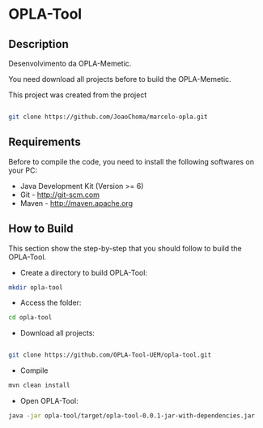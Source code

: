 # OPLA-Tool

## Description
Desenvolvimento da OPLA-Memetic.

You need download all projects before to build the OPLA-Memetic.

This project was created from the project 
```sh

git clone https://github.com/JoaoChoma/marcelo-opla.git
```

## Requirements
Before to compile the code, you need to install the following softwares on your PC:
- Java Development Kit (Version >= 6)
- Git - http://git-scm.com
- Maven - http://maven.apache.org

## How to Build
This section show the step-by-step that you should follow to build the OPLA-Tool. 

- Create a directory to build OPLA-Tool:
```sh
mkdir opla-tool
```
- Access the folder:
```sh
cd opla-tool
```
- Download all projects:
```sh

git clone https://github.com/OPLA-Tool-UEM/opla-tool.git
```

- Compile
```sh
mvn clean install
```
- Open OPLA-Tool:
```sh
java -jar opla-tool/target/opla-tool-0.0.1-jar-with-dependencies.jar
```





